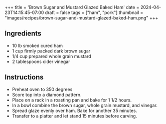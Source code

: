 +++
title = 'Brown Sugar and Mustard Glazed Baked Ham'
date = 2024-04-23T14:15:45-07:00
draft = false
tags = ["ham", "pork"]
thumbnail = "images/recipes/brown-sugar-and-mustard-glazed-baked-ham.png"
+++

## Ingredients

- 10 lb smoked cured ham
- 1 cup firmly packed dark brown sugar
- 1/4 cup prepared whole grain mustard
- 2 tablespoons cider vinegar

## Instructions

- Preheat oven to 350 degrees
- Score top into a diamond pattern.
- Place on a rack in a roasting pan and bake for 1 1/2 hours.
- In a bowl combine the brown sugar, whole grain mustard, and vinegar.
- Spread glaze evenly over ham. Bake for another 35 minutes.
- Transfer to a platter and let stand 15 minutes before carving.
